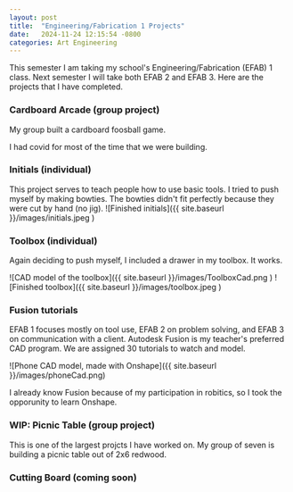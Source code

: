 ```yaml
---
layout: post
title:  "Engineering/Fabrication 1 Projects"
date:   2024-11-24 12:15:54 -0800
categories: Art Engineering
---
```


This semester I am taking my school's Engineering/Fabrication (EFAB) 1
class. Next semester I will take both EFAB 2 and EFAB 3. Here are the
projects that I have completed.

### Cardboard Arcade (group project)
My group built a cardboard foosball game.

I had covid for most of the time that we were building. 

### Initials (individual)
This project serves to teach people how to use basic tools. I tried to
push myself by making bowties. The bowties didn't fit perfectly because
they were cut by hand (no jig).
![Finished initials]({{ site.baseurl }}/images/initials.jpeg )

### Toolbox (individual)
Again deciding to push myself, I included a drawer in my toolbox. It
works.

![CAD model of the toolbox]({{ site.baseurl }}/images/ToolboxCad.png )
![Finished toolbox]({{ site.baseurl }}/images/toolbox.jpeg )

### Fusion tutorials
EFAB 1 focuses mostly on tool use, EFAB 2 on problem solving, and EFAB 3
on communication with a client. Autodesk Fusion is my teacher's
preferred CAD program. We are assigned 30 tutorials to watch and model.

![Phone CAD model, made with Onshape]({{ site.baseurl }}/images/phoneCad.png)

I already know Fusion because of my participation in robitics, so I took
the opporunity to learn Onshape.

### WIP: Picnic Table (group project)
This is one of the largest projcts I have worked on. My group of seven
is building a picnic table out of 2x6 redwood. 


### Cutting Board (coming soon)
